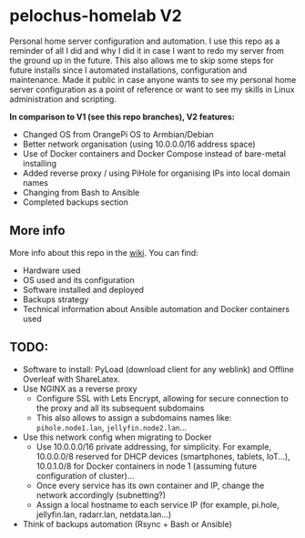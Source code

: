 # pelochus-homelab V2
Personal home server configuration and automation. I use this repo as a reminder of all I did and why I did it in case I want to redo my server from the ground up in the future. This also allows me to skip some steps for future installs since I automated installations, configuration and maintenance. Made it public in case anyone wants to see my personal home server configuration as a point of reference or want to see my skills in Linux administration and scripting. 

**In comparison to V1 (see this repo branches), V2 features:**
- Changed OS from OrangePi OS to Armbian/Debian
- Better network organisation (using 10.0.0.0/16 address space)
- Use of Docker containers and Docker Compose instead of bare-metal installing
- Added reverse proxy / using PiHole for organising IPs into local domain names
- Changing from Bash to Ansible
- Completed backups section

## More info
More info about this repo in the [wiki](https://github.com/Pelochus/pelochus-homelab/wiki). You can find:
- Hardware used
- OS used and its configuration
- Software installed and deployed
- Backups strategy
- Technical information about Ansible automation and Docker containers used

## TODO:
- Software to install: PyLoad (download client for any weblink) and Offline Overleaf with ShareLatex.
- Use NGINX as a reverse proxy
  - Configure SSL with Lets Encrypt, allowing for secure connection to the proxy and all its subsequent subdomains 
  - This also allows to assign a subdomains names like: ```pihole.node1.lan```, ```jellyfin.node2.lan```...
- Use this network config when migrating to Docker
  - Use 10.0.0.0/16 private addressing, for simplicity. For example, 10.0.0.0/8 reserved for DHCP devices (smartphones, tablets, IoT...), 10.0.1.0/8 for Docker containers in node 1 (assuming future configuration of cluster)...
  - Once every service has its own container and IP, change the network accordingly (subnetting?)
  - Assign a local hostname to each service IP (for example, pi.hole, jellyfin.lan, radarr.lan, netdata.lan...)
- Think of backups automation (Rsync + Bash or Ansible)
